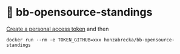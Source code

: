 # 🐳 bb-opensource-standings

[Create a personal access token](https://help.github.com/articles/creating-a-personal-access-token-for-the-command-line/) and then

```console
docker run --rm -e TOKEN_GITHUB=xxx honzabrecka/bb-opensource-standings
```
